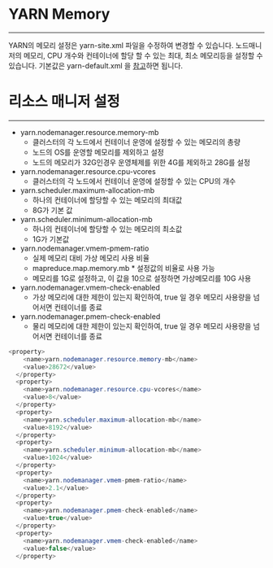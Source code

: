 # YARN Memory
***
YARN의 메모리 설정은 yarn-site.xml 파일을 수정하여 변경할 수 있습니다. 노드매니저의 메모리, CPU 개수와 컨테이너에 할당 할 수 있는 최대, 최소 메모리등을 설정할 수 있습니다. 기본값은 yarn-default.xml 을 [참고](https://hadoop.apache.org/docs/r2.7.2/hadoop-yarn/hadoop-yarn-common/yarn-default.xml)하면 됩니다.

# 리소스 매니저 설정
***
- yarn.nodemanager.resource.memory-mb
  - 클러스터의 각 노드에서 컨테이너 운영에 설정할 수 있는 메모리의 총량
  - 노드의 OS를 운영할 메모리를 제외하고 설정
  - 노드의 메모리가 32G인경우 운영체제를 위한 4G를 제외하고 28G를 설정
- yarn.nodemanager.resource.cpu-vcores
  - 클러스터의 각 노드에서 컨테이너 운영에 설정할 수 있는 CPU의 개수
- yarn.scheduler.maximum-allocation-mb
  - 하나의 컨테이너에 할당할 수 있는 메모리의 최대값
  - 8G가 기본 값
- yarn.scheduler.minimum-allocation-mb
  - 하나의 컨테이너에 할당할 수 있는 메모리의 최소값
  - 1G가 기본값
- yarn.nodemanager.vmem-pmem-ratio
  - 실제 메모리 대비 가상 메모리 사용 비율
  - mapreduce.map.memory.mb * 설정값의 비율로 사용 가능
  - 메모리를 1G로 설정하고, 이 값을 10으로 설정하면 가상메모리를 10G 사용
- yarn.nodemanager.vmem-check-enabled
  - 가상 메모리에 대한 제한이 있는지 확인하여, true 일 경우 메모리 사용량을 넘어서면 컨테이너를 종료
- yarn.nodemanager.pmem-check-enabled
  - 물리 메모리에 대한 제한이 있는지 확인하여, true 일 경우 메모리 사용량을 넘어서면 컨테이너를 종료

```java
<property>
    <name>yarn.nodemanager.resource.memory-mb</name>
    <value>28672</value>
  </property>
  <property>
    <name>yarn.nodemanager.resource.cpu-vcores</name>
    <value>8</value>
  </property>
  <property>
    <name>yarn.scheduler.maximum-allocation-mb</name>
    <value>8192</value>
  </property>
  <property>
    <name>yarn.scheduler.minimum-allocation-mb</name>
    <value>1024</value>
  </property>
  <property>
    <name>yarn.nodemanager.vmem-pmem-ratio</name>
    <value>2.1</value>
  </property>
  <property>
    <name>yarn.nodemanager.pmem-check-enabled</name>
    <value>true</value>
  </property>
  <property>
    <name>yarn.nodemanager.vmem-check-enabled</name>
    <value>false</value>
  </property>
```





